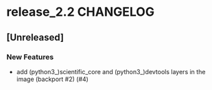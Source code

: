 # release_2.2 CHANGELOG

## [Unreleased]

### New Features

- add (python3_)scientific_core and (python3_)devtools layers in the image (backport #2) (#4)


